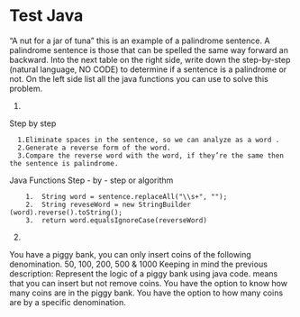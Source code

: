 # Test Java

“A nut for a jar of tuna” this is an example of a palindrome sentence. A palindrome sentence is those that can be spelled 
the same way forward an backward. Into the next table on the right side, write down the step-by-step 
(natural language, NO CODE) to determine if a sentence is a palindrome or not. On the left side list all the java 
functions you can use to solve this problem.

1. 

Step by step 

      1.Eliminate spaces in the sentence, so we can analyze as a word .
      2.Generate a reverse form of the word.
      3.Compare the reverse word with the word, if they’re the same then the sentence is palindrome.

Java Functions	Step - by - step or algorithm

        1.  String word = sentence.replaceAll("\\s+", "");
        2.  String reveseWord = new StringBuilder (word).reverse().toString();
        3.  return word.equalsIgnoreCase(reverseWord)


2.

You have a piggy bank, you can only insert coins of the following denomination.
50, 100, 200, 500 & 1000
Keeping in mind the previous description:
Represent the logic of a piggy bank using java code. means that you can insert but not remove coins.
You have the option to know how many coins are in the piggy bank.
You have the option to how many coins are by a specific denomination.

